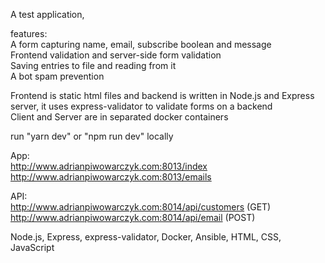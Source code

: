 A test application,

features:  
A form capturing name, email, subscribe boolean and message  
Frontend validation and server-side form validation  
Saving entries to file and reading from it  
A bot spam prevention

Frontend is static html files and backend is written in Node.js and Express server, it uses express-validator to validate forms on a backend  
Client and Server are in separated docker containers  

run "yarn dev" or "npm run dev" locally

App:  
http://www.adrianpiwowarczyk.com:8013/index  
http://www.adrianpiwowarczyk.com:8013/emails  

API:  
http://www.adrianpiwowarczyk.com:8014/api/customers (GET)  
http://www.adrianpiwowarczyk.com:8014/api/email (POST)  

Node.js, Express, express-validator, Docker, Ansible, HTML, CSS, JavaScript
